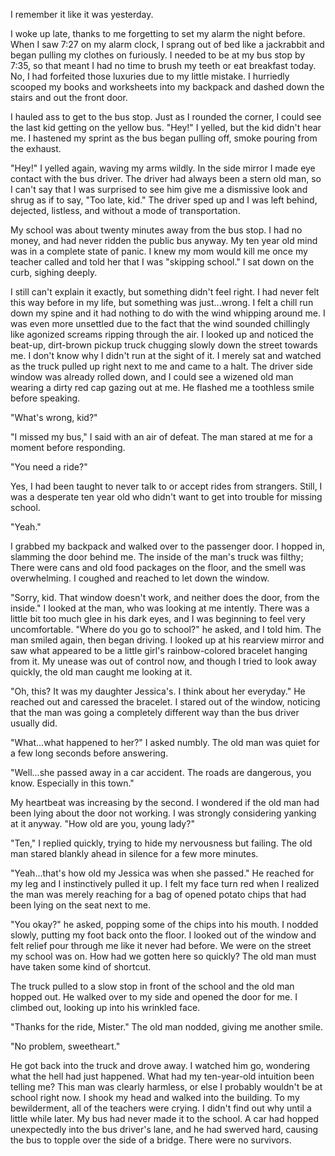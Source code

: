  I remember it like it was yesterday.   

 I woke up late, thanks to me forgetting to set my alarm the night before. When I saw 7:27 on my alarm clock, I sprang out of bed like a jackrabbit and began pulling my clothes on furiously. I needed to be at my bus stop by 7:35, so that meant I had no time to brush my teeth or eat breakfast today. No, I had forfeited those luxuries due to my little mistake. I hurriedly scooped my books and worksheets into my backpack and dashed down the stairs and out the front door.   

 I hauled ass to get to the bus stop. Just as I rounded the corner, I could see the last kid getting on the yellow bus.  "Hey!" I yelled, but the kid didn't hear me. I hastened my sprint as the bus began pulling off, smoke pouring from the exhaust.  

 "Hey!" I yelled again, waving my arms wildly. In the side mirror I made eye contact with the bus driver. The driver had always been a stern old man, so I can't say that I was surprised to see him give me a dismissive look and shrug as if to say, "Too late, kid." The driver sped up and I was left behind, dejected, listless, and without a mode of transportation.   

 My school was about twenty minutes away from the bus stop. I had no money, and had never ridden the public bus anyway. My ten year old mind was in a complete state of panic. I knew my mom would kill me once my teacher called and told her that I was "skipping school." I sat down on the curb, sighing deeply.   

 I still can't explain it exactly, but something didn't feel right. I had never felt this way before in my life, but something was just...wrong. I felt a chill run down my spine and it had nothing to do with the wind whipping around me. I was even more unsettled due to the fact that the wind sounded chillingly like agonized screams ripping through the air.  I looked up and noticed the beat-up, dirt-brown pickup truck chugging slowly down the street towards me. I don't know why I didn't run at the sight of it. I merely sat and watched as the truck pulled up right next to me and came to a halt. The driver side window was already rolled down, and I could see a wizened old man wearing a dirty red cap gazing out at me. He flashed me a toothless smile before speaking.  

 "What's wrong, kid?"  

 "I missed my bus," I said with an air of defeat. The man stared at me for a moment before responding.  

 "You need a ride?"  

 Yes, I had been taught to never talk to or accept rides from strangers. Still, I was a desperate ten year old who didn't want to get into trouble for missing school.  

 "Yeah."   

 I grabbed my backpack and walked over to the passenger door. I hopped in, slamming the door behind me. The inside of the man's truck was filthy; There were cans and old food packages on the floor, and the smell was overwhelming. I coughed and reached to let down the window.  

 "Sorry, kid. That window doesn't work, and neither does the door, from the inside."  I looked at the man, who was looking at me intently. There was a little bit too much glee in his dark eyes, and I was beginning to feel very uncomfortable.  "Where do you go to school?" he asked, and I told him. The man smiled again, then began driving. I looked up at his rearview mirror and saw what appeared to be a little girl's rainbow-colored bracelet hanging from it. My unease was out of control now, and though I tried to look away quickly, the old man caught me looking at it.  

 "Oh, this? It was my daughter Jessica's. I think about her everyday." He reached out and caressed the bracelet. I stared out of the window, noticing that the man was going a completely different way than the bus driver usually did.  

 "What...what happened to her?" I asked numbly. The old man was quiet for a few long seconds before answering.  

 "Well...she passed away in a car accident. The roads are dangerous, you know. Especially in this town."   

 My heartbeat was increasing by the second. I wondered if the old man had been lying about the door not working. I was strongly considering yanking at it anyway.  "How old are you, young lady?"  

 "Ten," I replied quickly, trying to hide my nervousness but failing. The old man stared blankly ahead in silence for a few more minutes.

  "Yeah...that's how old my Jessica was when she passed."  He reached for my leg and I instinctively pulled it up. I felt my face turn red when I realized the man was merely reaching for a bag of opened potato chips that had been lying on the seat next to me.  

 "You okay?" he asked, popping some of the chips into his mouth. I nodded slowly, putting my foot back onto the floor. I looked out of the window and felt relief pour through me like it never had before. We were on the street my school was on. How had we gotten here so quickly? The old man must have taken some kind of shortcut.   

 The truck pulled to a slow stop in front of the school and the old man hopped out. He walked over to my side and opened the door for me. I climbed out, looking up into his wrinkled face.  

 "Thanks for the ride, Mister."  The old man nodded, giving me another smile. 

 "No problem, sweetheart."  

 He got back into the truck and drove away. I watched him go, wondering what the hell had just happened. What had my ten-year-old intuition been telling me? This man was clearly harmless, or else I probably wouldn't be at school right now. I shook my head and walked into the building. To my bewilderment, all of the teachers were crying. I didn't find out why until a little while later. My bus had never made it to the school. A car had hopped unexpectedly into the bus driver's lane, and he had swerved hard, causing the bus to topple over the side of a bridge. There were no survivors.